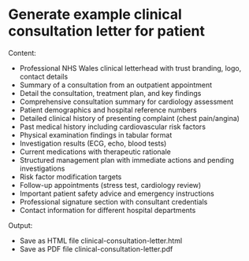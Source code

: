 # Generate example clinical consultation letter for patient

Content:

- Professional NHS Wales clinical letterhead with trust branding, logo, contact details
- Summary of a consultation from an outpatient appointment
- Detail the consultation, treatment plan, and key findings
- Comprehensive consultation summary for cardiology assessment
- Patient demographics and hospital reference numbers
- Detailed clinical history of presenting complaint (chest pain/angina)
- Past medical history including cardiovascular risk factors
- Physical examination findings in tabular format
- Investigation results (ECG, echo, blood tests)
- Current medications with therapeutic rationale
- Structured management plan with immediate actions and pending investigations
- Risk factor modification targets
- Follow-up appointments (stress test, cardiology review)
- Important patient safety advice and emergency instructions
- Professional signature section with consultant credentials
- Contact information for different hospital departments

Output:

- Save as HTML file clinical-consultation-letter.html
- Save as PDF file clinical-consultation-letter.pdf
